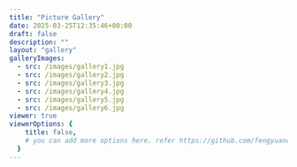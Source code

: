 ```yaml
---
title: "Picture Gallery"
date: 2025-03-25T12:35:46+00:00
draft: false
description: ""
layout: "gallery"
galleryImages:
  - src: /images/gallery1.jpg
  - src: /images/gallery2.jpg
  - src: /images/gallery3.jpg
  - src: /images/gallery4.jpg
  - src: /images/gallery5.jpg
  - src: /images/gallery6.jpg
viewer: true
viewerOptions: {
    title: false,
    # you can add more options here. refer https://github.com/fengyuanchen/viewerjs?tab=readme-ov-file#options
  }
---
```


